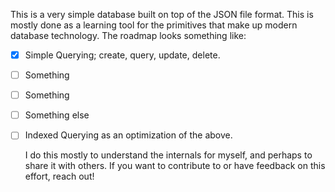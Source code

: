 This is a very simple database built on top of the JSON file format. This is mostly done as a learning tool for the primitives that make up modern database technology. The roadmap looks something like:

- [x] Simple Querying; create, query, update, delete.
- [ ] Something
- [ ] Something
- [ ] Something else
- [ ] Indexed Querying as an optimization of the above.

   
   I do this mostly to understand the internals for myself, and perhaps to share it with others. If you want to contribute to or have feedback on this effort, reach out!